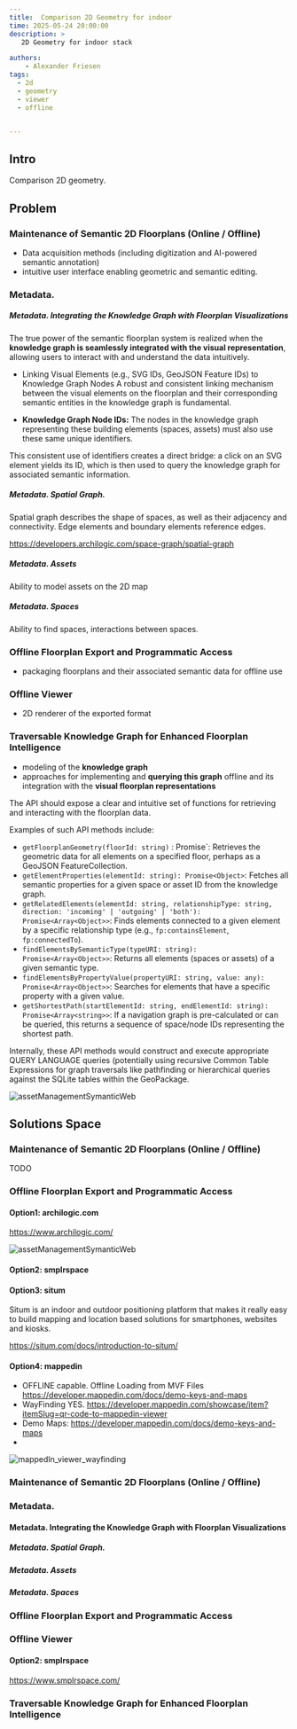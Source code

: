 ```yaml
---
title:  Comparison 2D Geometry for indoor
time: 2025-05-24 20:00:00
description: >
   2D Geometry for indoor stack

authors:
    - Alexander Friesen
tags:
  - 2d
  - geometry
  - viewer
  - offline


---
```


## Intro

Comparison 2D geometry.





## Problem

###  Maintenance of Semantic 2D Floorplans (Online / Offline)

- Data acquisition methods (including digitization and AI-powered semantic annotation)
- intuitive user interface enabling geometric and semantic editing.

### Metadata. 

##### Metadata. Integrating the Knowledge Graph with Floorplan Visualizations
  The true power of the semantic floorplan system is realized when the **knowledge graph is seamlessly integrated with the visual representation**, allowing users to interact with and understand the data intuitively.

  - Linking Visual Elements (e.g., SVG IDs, GeoJSON Feature IDs) to Knowledge Graph Nodes
    A robust and consistent linking mechanism between the visual elements on the floorplan and their corresponding semantic entities in the knowledge graph is fundamental.
    
  - **Knowledge Graph Node IDs:** The nodes in the knowledge graph representing these building elements (spaces, assets) must also use these same unique identifiers.

  This consistent use of identifiers creates a direct bridge: a click on an SVG element yields its ID, which is then used to query the knowledge graph for associated semantic information. 
  


##### Metadata. Spatial Graph.

Spatial graph describes the shape of spaces, as well as their adjacency and connectivity. Edge elements and boundary elements reference edges.

<https://developers.archilogic.com/space-graph/spatial-graph>

##### Metadata. Assets

Ability to model assets on the 2D map


##### Metadata. Spaces

Ability to find spaces, interactions between spaces.


###  Offline Floorplan Export and Programmatic Access

- packaging floorplans and their associated semantic data for offline use


###  Offline Viewer

-  2D renderer of the exported format


### Traversable Knowledge Graph for Enhanced Floorplan Intelligence

- modeling of the **knowledge graph** 
- approaches for implementing and **querying this graph** offline and its integration with the **visual floorplan representations**

The API should expose a clear and intuitive set of functions for retrieving and interacting with the floorplan data. 

Examples of such API methods include:

  -   `getFloorplanGeometry(floorId: string)` : Promise<GeoJSONFeatureCollection>`: Retrieves the geometric data for all elements on a specified floor, perhaps as a GeoJSON FeatureCollection.
  -   `getElementProperties(elementId: string): Promise<Object>`: Fetches all semantic properties for a given space or asset ID from the knowledge graph.
  -   `getRelatedElements(elementId: string, relationshipType: string, direction: 'incoming' | 'outgoing' | 'both'): Promise<Array<Object>>`: Finds elements connected to a given element by a specific relationship type (e.g., `fp:containsElement`, `fp:connectedTo`).
  -   `findElementsBySemanticType(typeURI: string): Promise<Array<Object>>`: Returns all elements (spaces or assets) of a given semantic type.
  -   `findElementsByPropertyValue(propertyURI: string, value: any): Promise<Array<Object>>`: Searches for elements that have a specific property with a given value.
  -   `getShortestPath(startElementId: string, endElementId: string): Promise<Array<string>>`: If a navigation graph is pre-calculated or can be queried, this returns a sequence of space/node IDs representing the shortest path.

Internally, these API methods would construct and execute appropriate QUERY LANGUAGE queries (potentially using recursive Common Table Expressions for graph traversals like pathfinding or hierarchical queries against the SQLite tables within the GeoPackage. 


 ![assetManagementSymanticWeb](./article00059/assetManagementSymanticWeb.drawio.png)

 
## Solutions Space



###  Maintenance of Semantic 2D Floorplans (Online / Offline)
TODO


###  Offline Floorplan Export and Programmatic Access


#### Option1: archilogic.com

<https://www.archilogic.com/>

![assetManagementSymanticWeb](./article00059/archilogic_editor.png)


#### Option2: smplrspace


#### Option3: situm

Situm is an indoor and outdoor positioning platform that makes it really easy to build mapping and location based solutions for smartphones, websites and kiosks.

<https://situm.com/docs/introduction-to-situm/>



#### Option4: mappedin

- OFFLINE capable. Offline Loading from MVF Files <https://developer.mappedin.com/docs/demo-keys-and-maps>
- WayFinding YES. <https://developer.mappedin.com/showcase/item?itemSlug=qr-code-to-mappedin-viewer>
- Demo Maps: <https://developer.mappedin.com/docs/demo-keys-and-maps>
- 


![mappedIn_viewer_wayfinding](./article00059/mappedIn_viewer_wayfinding.png)








###  Maintenance of Semantic 2D Floorplans (Online / Offline)



### Metadata. 


#### Metadata. Integrating the Knowledge Graph with Floorplan Visualizations
  
  


##### Metadata. Spatial Graph.



##### Metadata. Assets



##### Metadata. Spaces



###  Offline Floorplan Export and Programmatic Access



###  Offline Viewer

#### Option2: smplrspace

<https://www.smplrspace.com/>



### Traversable Knowledge Graph for Enhanced Floorplan Intelligence
